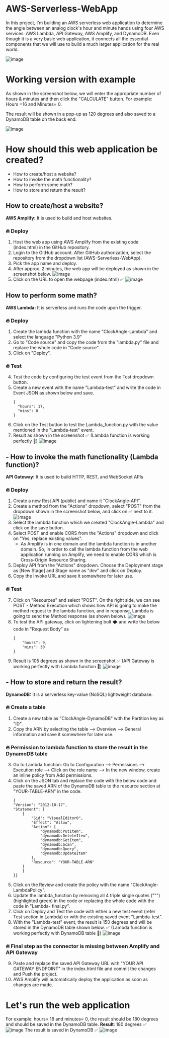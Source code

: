 # AWS-Serverless-WebApp
In this project, I'm building an AWS serverless web application to determine the angle between an analog clock's hour and minute hands using four AWS services: AWS Lambda, API Gateway, AWS Amplify, and DynamoDB. Even though it is a very basic web application, it connects all the essential components that we will use to build a much larger application for the real world.

![image](https://user-images.githubusercontent.com/64860326/212936057-2550705b-e5c5-4fcd-a84d-8d0000194d08.png)

# Working version with example
As shown in the screenshot below, we will enter the appropriate number of hours & minutes and then click the "CALCULATE" button. For example: Hours =16 and Minutes= 0.

The result will be shown in a pop-up as 120 degrees and also saved to a DynamoDB table on the back end.

![image](https://user-images.githubusercontent.com/64860326/212993731-d593001a-076f-4761-a2aa-d17f32eb160d.png)

# How should this web application be created?

- How to create/host a website? 
- How to invoke the math functionality? 
- How to perform some math?
- How to store and return the result?

## How to create/host a website? 

**AWS Amplify:** It is used to build and host websites.

### 🔥 Deploy 

1. Host the web app using AWS Amplify from the existing code (index.html) in the GitHub repository.
2. Login to the GitHub account. After GitHub authorization, select the repository from the dropdown list (AWS-Serverless-WebApp).
3. Pick the app name and deploy.
4. After approx. 2 minutes, the web app will be deployed as shown in the screenshot below.
   ![image](https://user-images.githubusercontent.com/64860326/212956982-e676441b-4a83-4f67-8ff2-c9eed9b5ab61.png)
5. Click on the URL to open the webpage (index.html) ✅ 
   ![image](https://user-images.githubusercontent.com/64860326/212993464-f885511c-cd53-4719-982d-2c10f36c3d9d.png)

## How to perform some math?

**AWS Lambda:** It is serverless and runs the code upon the trigger. 

### 🔥 Deploy

1. Create the lambda function with the name "ClockAngle-Lambda" and select the language "Python 3.9"
2. Go to "Code source" and copy the code from the "lambda.py" file and replace the whole code in "Code source".
3. Click on "Deploy".

### 🔥 Test

4. Test the code by configuring the test event from the Test dropdown button.
5. Create a new event with the name "Lambda-test" and write the code in Event JSON as shown below and save.
      ```
      {
        "hours": 17,
        "mins": 0
      }
      ```
6. Click on the Test button to test the Lambda_function.py with the value mentioned in the "Lambda-test" event.
7. Result as shown in the screenshot ✅ (Lambda function is working perfectly 💪)
   ![image](https://user-images.githubusercontent.com/64860326/212963663-de8a08f6-036f-40d5-8f68-229b7176373a.png)

## - How to invoke the math functionality (Lambda function)? 

**API Gateway:** It is used to build HTTP, REST, and WebSocket APIs

###  🔥 Deploy

1. Create a new Rest API (public) and name it "ClockAngle-API".
2. Create a method from the "Actions" dropdown, select "POST" from the dropdown shown in the screenshot below, and click on ✅ next to it.
   ![image](https://user-images.githubusercontent.com/64860326/212967449-0cd8dc44-01cc-46f2-a8d4-2665d7d9e0d2.png)
3. Select the lambda function which we created "ClockAngle-Lambda" and click on the save button.
4. Select POST and enable CORS from the "Actions" dropdown and click on "Yes, replace existing values". 
    - As Amplify is in one domain and the lambda function is in another domain. So, in order to call the lambda function from the web application running on Amplify, we need to enable CORS which is Cross-Origin Resource Sharing.
5. Deploy API from the "Actions" dropdown. Choose the Deployment stage as [New Stage] and Stage name as "dev" and click on Deploy.
6. Copy the Invoke URL and save it somewhere for later use.

###  🔥 Test

7. Click on "Resources" and select "POST". On the right side, we can see POST - Method Execution which shows how API is going to make the method request to the lambda function, and in response, Lambda is going to send the Method response (as shown below).
   ![image](https://user-images.githubusercontent.com/64860326/212972448-5ab0a9ac-3283-4a5c-84b6-ac2768940b1c.png)
8. To test the API gateway, click on lightening bolt 🌩️ and write the below code in "Request Body" as
      ```
      {
          "hours": 9,
          "mins": 30
      }
      ```
9. Result is 105 degrees as shown in the screenshot ✅ (API Gateway is working perfectly with Lambda function 💪)
   ![image](https://user-images.githubusercontent.com/64860326/212973818-f362e455-211d-40a3-b8d8-6492858ea135.png)

## - How to store and return the result?

**DynamoDB:** It is a serverless key-value (NoSQL) lightweight database.

###  🔥 Create a table

1. Create a new table as "ClockAngle-DynamoDB" with the Partition key as "ID".
2. Copy the ARN by selecting the table --> Overview --> General information and save it somewhere for later use.

###  🔥 Permission to lambda function to store the result in the DynamoDB table

3. Go to Lambda function: Go to Configuration --> Permissions --> Execution role --> Click on the role name --> In the new window, create an inline policy from Add permissions.
4. Click on the JSON tab and replace the code with the below code and paste the saved ARN of the DynamoDB table to the resource section at "YOUR-TABLE-ARN" in the code.
      ```
      {
      "Version": "2012-10-17",
      "Statement": [
          {
              "Sid": "VisualEditor0",
              "Effect": "Allow",
              "Action": [
                  "dynamodb:PutItem",
                  "dynamodb:DeleteItem",
                  "dynamodb:GetItem",
                  "dynamodb:Scan",
                  "dynamodb:Query",
                  "dynamodb:UpdateItem"
              ],
              "Resource": "YOUR-TABLE-ARN"
          }
          ]
      }}
      ```
5. Click on the Review and create the policy with the name "ClockAngle-LambdaPolicy".
6. Update the lambda_function by removing all 4 triple single quotes (""") (highlighted green) in the code or replacing the whole code with the code in "Lambda-            final.py".
7. Click on Deploy and Test the code with either a new test event (refer Test section in Lambda) or with the existing saved event "Lambda-test".
8. With the "Lambda-test" event, the result is 150 degrees and will be stored in the DynamoDB table shown below. ✅ (Lambda function is working perfectly with DynamoDB table 💪)
   ![image](https://user-images.githubusercontent.com/64860326/212983331-0468314d-0204-451b-bdc1-c25d7634b84f.png)

###  🔥 Final step as the connector is missing between Amplify and API Gateway
9. Paste and replace the saved API Gateway URL with "YOUR API GATEWAY ENDPOINT" in the index.html file and commit the changes and Push the project.
10. AWS Amplify will automatically deploy the application as soon as changes are made.

# Let's run the web application

  For example: hours= 18 and minutes= 0, the result should be 180 degrees and should be saved in the DynamoDB table.
  **Result**: 180 degrees ✅
  ![image](https://user-images.githubusercontent.com/64860326/212993902-1adc7d8c-9227-4521-a4cc-b745e71c6e06.png)
  The result is saved in DynamoDB ✅
  ![image](https://user-images.githubusercontent.com/64860326/212994409-8b144341-5570-431d-9248-cc49c55bac2e.png)
